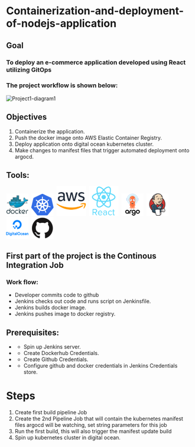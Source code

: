 # Containerization-and-deployment-of-nodejs-application

## Goal
### To deploy an e-commerce application developed using React utilizing GitOps 

### The project workflow is shown below:


  ![Project1-diagram1](https://github.com/Noettie/End-to-End-automated-CI-CD-Pipeline-utilizing-GitOps-PART-ONE/assets/108426517/b56293f8-f11e-4745-80eb-edb06a1f4eb1) 



## Objectives

1. Containerize the application.
2. Push the docker image onto AWS Elastic Container Registry.
3. Deploy application onto digital ocean kubernetes cluster.
4. Make changes to manifest files that trigger automated deployment onto argocd.

## Tools:

<div>
  <img src="https://github.com/devicons/devicon/blob/master/icons/docker/docker-original-wordmark.svg" width="60"/>&nbsp;
  <img src="https://github.com/devicons/devicon/blob/master/icons/kubernetes/kubernetes-plain.svg" width="60"/>&nbsp;
  <img src="https://github.com/devicons/devicon/blob/master/icons/amazonwebservices/amazonwebservices-original-wordmark.svg" width="80"/>&nbsp;
  <img src="https://github.com/devicons/devicon/blob/master/icons/react/react-original-wordmark.svg" width="80"/>&nbsp;
  <img src="https://github.com/devicons/devicon/blob/master/icons/argocd/argocd-original-wordmark.svg" width="60"/>&nbsp;
  <img src="https://github.com/devicons/devicon/blob/master/icons/jenkins/jenkins-original.svg" width="60"/>&nbsp;
  <img src="https://github.com/devicons/devicon/blob/master/icons/digitalocean/digitalocean-original-wordmark.svg" width="60"/>&nbsp;
  <img src="https://github.com/devicons/devicon/blob/master/icons/github/github-original.svg" width="60"/>
<div>
  

## First part of the project is the Continous Integration Job

### Work flow:
* Developer commits code to github
* Jenkins checks out code and runs script on Jenkinsfile.
* Jenkins builds docker image.
* Jenkins pushes image to docker registry.

## Prerequisites:

* * Spin up Jenkins server.
* * Create Dockerhub Credentials.
* * Create Github Credentials.
* * Configure github and docker credentials in Jenkins Credentials store.

# Steps

1. Create first build pipeline Job
2. Create the 2nd Pipeline Job that will contain the kubernetes manifest files argocd will be watching, set string parameters for this job
3. Run the first build, this will also trigger the manifest update build
4. Spin up kubernetes cluster in digital ocean.
  



